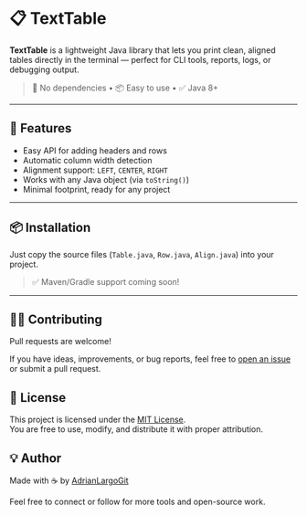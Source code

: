 # 📋 TextTable

**TextTable** is a lightweight Java library that lets you print clean, aligned tables directly in the terminal — perfect for CLI tools, reports, logs, or debugging output.

> 🧩 No dependencies • 📦 Easy to use • ✅ Java 8+

---

## 🚀 Features

- Easy API for adding headers and rows
- Automatic column width detection
- Alignment support: `LEFT`, `CENTER`, `RIGHT`
- Works with any Java object (via `toString()`)
- Minimal footprint, ready for any project

---

## 📦 Installation

Just copy the source files (`Table.java`, `Row.java`, `Align.java`) into your project.

> ✅ Maven/Gradle support coming soon!

---

## 🧑‍💻 Contributing

Pull requests are welcome!

If you have ideas, improvements, or bug reports, feel free to [open an issue](https://github.com/YOUR_USERNAME/YOUR_REPO/issues) or submit a pull request.

## 📄 License

This project is licensed under the [MIT License](../LICENSE).  
You are free to use, modify, and distribute it with proper attribution.

## 💡 Author

Made with ☕ by [AdrianLargoGit](https://github.com/AdrianLargoGit)

Feel free to connect or follow for more tools and open-source work.

